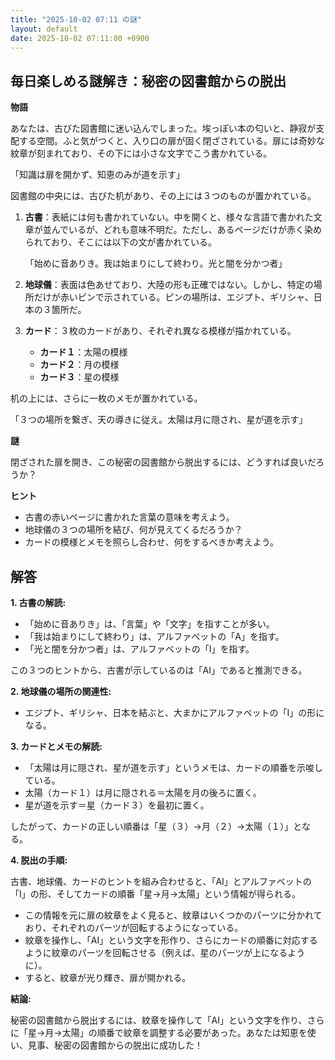 ```yaml
---
title: "2025-10-02 07:11 の謎"
layout: default
date: 2025-10-02 07:11:00 +0900
---
```

## 毎日楽しめる謎解き：秘密の図書館からの脱出

**物語**

あなたは、古びた図書館に迷い込んでしまった。埃っぽい本の匂いと、静寂が支配する空間。ふと気がつくと、入り口の扉が固く閉ざされている。扉には奇妙な紋章が刻まれており、その下には小さな文字でこう書かれている。

「知識は扉を開かず、知恵のみが道を示す」

図書館の中央には、古びた机があり、その上には３つのものが置かれている。

1.  **古書**：表紙には何も書かれていない。中を開くと、様々な言語で書かれた文章が並んでいるが、どれも意味不明だ。ただし、あるページだけが赤く染められており、そこには以下の文が書かれている。

    「始めに音ありき。我は始まりにして終わり。光と闇を分かつ者」

2.  **地球儀**：表面は色あせており、大陸の形も正確ではない。しかし、特定の場所だけが赤いピンで示されている。ピンの場所は、エジプト、ギリシャ、日本の３箇所だ。

3.  **カード**：３枚のカードがあり、それぞれ異なる模様が描かれている。

    *   **カード１**：太陽の模様
    *   **カード２**：月の模様
    *   **カード３**：星の模様

机の上には、さらに一枚のメモが置かれている。

「３つの場所を繋ぎ、天の導きに従え。太陽は月に隠され、星が道を示す」

**謎**

閉ざされた扉を開き、この秘密の図書館から脱出するには、どうすれば良いだろうか？

**ヒント**

*   古書の赤いページに書かれた言葉の意味を考えよう。
*   地球儀の３つの場所を結び、何が見えてくるだろうか？
*   カードの模様とメモを照らし合わせ、何をするべきか考えよう。

## 解答

**1. 古書の解読:**

*   「始めに音ありき」は、「言葉」や「文字」を指すことが多い。
*   「我は始まりにして終わり」は、アルファベットの「A」を指す。
*   「光と闇を分かつ者」は、アルファベットの「I」を指す。

この３つのヒントから、古書が示しているのは「AI」であると推測できる。

**2. 地球儀の場所の関連性:**

*   エジプト、ギリシャ、日本を結ぶと、大まかにアルファベットの「I」の形になる。

**3. カードとメモの解読:**

*   「太陽は月に隠され、星が道を示す」というメモは、カードの順番を示唆している。
*   太陽（カード１）は月に隠される＝太陽を月の後ろに置く。
*   星が道を示す＝星（カード３）を最初に置く。

したがって、カードの正しい順番は「星（３）→月（２）→太陽（１）」となる。

**4. 脱出の手順:**

古書、地球儀、カードのヒントを組み合わせると、「AI」とアルファベットの「I」の形、そしてカードの順番「星→月→太陽」という情報が得られる。

*   この情報を元に扉の紋章をよく見ると、紋章はいくつかのパーツに分かれており、それぞれのパーツが回転するようになっている。
*   紋章を操作し、「AI」という文字を形作り、さらにカードの順番に対応するように紋章のパーツを回転させる（例えば、星のパーツが上になるように）。
*   すると、紋章が光り輝き、扉が開かれる。

**結論:**

秘密の図書館から脱出するには、紋章を操作して「AI」という文字を作り、さらに「星→月→太陽」の順番で紋章を調整する必要があった。あなたは知恵を使い、見事、秘密の図書館からの脱出に成功した！
